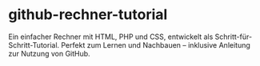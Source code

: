 # github-rechner-tutorial
Ein einfacher Rechner mit HTML, PHP und CSS, entwickelt als Schritt-für-Schritt-Tutorial. Perfekt zum Lernen und Nachbauen – inklusive Anleitung zur Nutzung von GitHub.
